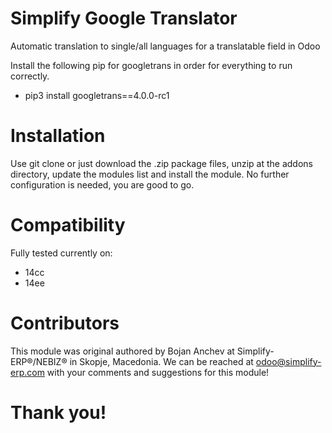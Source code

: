 # Simplify Google Translator

Automatic translation to single/all languages for a translatable field in Odoo

Install the following pip for googletrans in order for everything to run correctly.

- pip3 install googletrans==4.0.0-rc1

# Installation

Use git clone or just download the .zip package files, unzip at the addons directory, update the modules list and install the module. No further configuration is needed, you are good to go.

# Compatibility

Fully tested currently on:

- 14cc
- 14ee

# Contributors

This module was original authored by Bojan Anchev at Simplify-ERP®/NEBIZ® in Skopje, Macedonia. We can be reached at odoo@simplify-erp.com with your comments and suggestions for this module!

# Thank you!